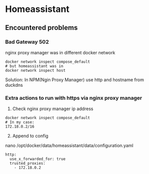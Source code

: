 # Homeassistant

## Encountered problems
### Bad Gateway 502
nginx proxy manager was in different docker network
```
docker network inspect compose_default
# but homeassistant was in
docker network inspect host
```

Solution:
In NPM(Ngin Proxy Manager) use http and hostname from duckdns

### Extra actions to run with https via nginx proxy manager

1. Check nginx proxy manager ip address
```
docker network inspect compose_default
# In my case:
172.18.0.2/16
```


2. Append to config

nano /opt/docker/data/homeassistant/data/configuration.yaml

```
http:
  use_x_forwarded_for: true
  trusted_proxies:
    - 172.18.0.2
```
